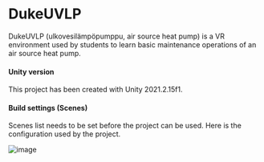 # DukeUVLP
DukeUVLP (ulkovesilämpöpumppu, air source heat pump) is a VR environment used by students to learn basic maintenance operations of an air source heat pump.



#### Unity version ####
This project has been created with Unity 2021.2.15f1. 

#### Build settings (Scenes) ####
Scenes list needs to be set before the project can be used. Here is the configuration used by the project.

![image](https://user-images.githubusercontent.com/125269615/225229792-4d55338d-0d1f-4288-b1c1-33554f39e647.png)
